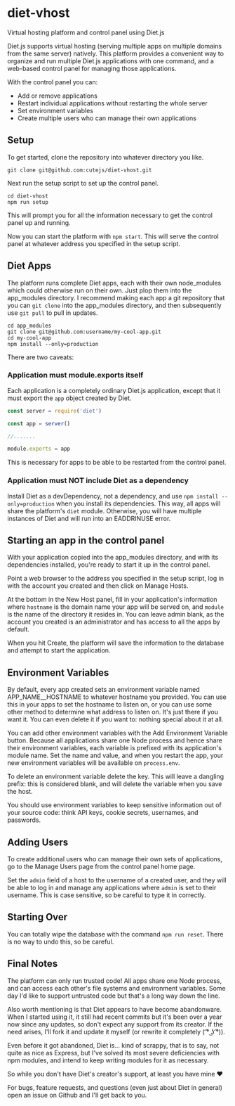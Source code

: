 # diet-vhost
Virtual hosting platform and control panel using Diet.js

Diet.js supports virtual hosting (serving multiple apps on multiple domains from the same server)
natively. This platform provides a convenient way to organize and run multiple Diet.js applications
with one command, and a web-based control panel for managing those applications.

With the control panel you can:
- Add or remove applications
- Restart individual applications without restarting the whole server
- Set environment variables
- Create multiple users who can manage their own applications

Setup
-----
To get started, clone the repository into whatever directory you like.

```
git clone git@github.com:cutejs/diet-vhost.git
```

Next run the setup script to set up the control panel.
```
cd diet-vhost
npm run setup
```

This will prompt you for all the information necessary to get the control panel up and running.

Now you can start the platform with `npm start`. This will serve the control panel at whatever address
you specified in the setup script.

Diet Apps
---------
The platform runs complete Diet apps, each with their own node\_modules which could otherwise run on
their own. Just plop them into the app\_modules directory. I recommend making each app a git repository
that you can `git clone` into the app\_modules directory, and then subsequently use `git pull` to pull
in updates.

```
cd app_modules
git clone git@github.com:username/my-cool-app.git
cd my-cool-app
npm install --only=production
```

There are two caveats:

### Application must module.exports itself
Each application is a completely ordinary Diet.js application, except that it must export the `app` object
created by Diet.

```javascript
const server = require('diet')

const app = server()

//.......

module.exports = app
```

This is necessary for apps to be able to be restarted from the control panel.

### Application must NOT include Diet as a dependency
Install Diet as a devDependency, not a dependency, and use `npm install --only=production` when you
install its dependencies. This way, all apps will share the platform's `diet` module. Otherwise, you will
have multiple instances of Diet and will run into an EADDRINUSE error.

Starting an app in the control panel
------------------------------------
With your application copied into the app\_modules directory, and with its dependencies installed,
you're ready to start it up in the control panel.

Point a web browser to the address you specified in the setup script, log in with the account you created
and then click on Manage Hosts.

At the bottom in the New Host panel, fill in your application's information where `hostname` is the domain
name your app will be served on, and `module` is the name of the directory it resides in. You can leave
admin blank, as the account you created is an administrator and has access to all the apps by default.

When you hit Create, the platform will save the information to the database and attempt to start the
application.

Environment Variables
---------------------
By default, every app created sets an environment variable named APP\_NAME\_\_HOSTNAME to whatever
hostname you provided. You can use this in your apps to set the hostname to listen on, or you can use some
other method to determine what address to listen on. It's just there if you want it. You can even delete
it if you want to: nothing special about it at all.

You can add other environment variables with the Add Environment Variable button. Because all applications
share one Node process and hence share their environment variables, each variable is prefixed with its
application's module name. Set the name and value, and when you restart the app, your new environment
variables will be available on `process.env`.

To delete an environment variable delete the key. This will leave a dangling prefix: this is considered
blank, and will delete the variable when you save the host.

You should use environment variables to keep sensitive information out of your source code: think API
keys, cookie secrets, usernames, and passwords.

Adding Users
------------
To create additional users who can manage their own sets of applications, go to the Manage Users page
from the control panel home page.

Set the `admin` field of a host to the username of a created user, and they will be able to log in and
manage any applications where `admin` is set to their username. This is case sensitive, so be careful to
type it in correctly.

Starting Over
-------------
You can totally wipe the database with the command `npm run reset`. There is no way to undo this, so be
careful.

Final Notes
-----------
The platform can only run trusted code! All apps share one Node process, and can access each other's
file systems and environment variables. Some day I'd like to support untrusted code but that's a long
way down the line.

Also worth mentioning is that Diet appears to have become abandonware. When I started using it, it still
had recent commits but it's been over a year now since any updates, so don't expect any support from its
creator. If the need arises, I'll fork it and update it myself (or rewrite it completely ( ͡° ͜ʖ ͡°)).

Even before it got abandoned, Diet is... kind of scrappy, that is to say, not quite as nice as Express,
but I've solved its most severe deficiencies with npm modules, and intend to keep writing modules for
it as necessary.

So while you don't have Diet's creator's support, at least you have mine ♥

For bugs, feature requests, and questions (even just about Diet in general) open an issue on Github
and I'll get back to you.

